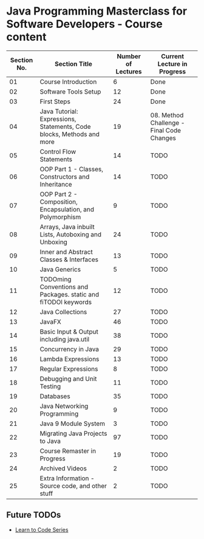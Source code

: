 # Java Programming Masterclass for Software Developers - Course content

| Section No. | Section Title                                                         | Number of Lectures | Current Lecture in Progress               |
| ----------- | --------------------------------------------------------------------- | ------------------ | ----------------------------------------- |
| 01          | Course Introduction                                                   | 6                  | Done                                      |
| 02          | Software Tools Setup                                                  | 12                 | Done                                      |
| 03          | First Steps                                                           | 24                 | Done                                      |
| 04          | Java Tutorial: Expressions, Statements, Code blocks, Methods and more | 19                 | 08. Method Challenge - Final Code Changes |
| 05          | Control Flow Statements                                               | 14                 | TODO                                      |
| 06          | OOP Part 1 - Classes, Constructors and Inheritance                    | 14                 | TODO                                      |
| 07          | OOP Part 2 - Composition, Encapsulation, and Polymorphism             | 9                  | TODO                                      |
| 08          | Arrays, Java inbuilt Lists, Autoboxing and Unboxing                   | 24                 | TODO                                      |
| 09          | Inner and Abstract Classes & Interfaces                               | 13                 | TODO                                      |
| 10          | Java Generics                                                         | 5                  | TODO                                      |
| 11          | TODOming Conventions and Packages. static and fiTODOl keywords        | 12                 | TODO                                      |
| 12          | Java Collections                                                      | 27                 | TODO                                      |
| 13          | JavaFX                                                                | 46                 | TODO                                      |
| 14          | Basic Input & Output including java.util                              | 38                 | TODO                                      |
| 15          | Concurrency in Java                                                   | 29                 | TODO                                      |
| 16          | Lambda Expressions                                                    | 13                 | TODO                                      |
| 17          | Regular Expressions                                                   | 8                  | TODO                                      |
| 18          | Debugging and Unit Testing                                            | 11                 | TODO                                      |
| 19          | Databases                                                             | 35                 | TODO                                      |
| 20          | Java Networking Programming                                           | 9                  | TODO                                      |
| 21          | Java 9 Module System                                                  | 3                  | TODO                                      |
| 22          | Migrating Java Projects to Java                                       | 97                 | TODO                                      |
| 23          | Course Remaster in Progress                                           | 19                 | TODO                                      |
| 24          | Archived Videos                                                       | 2                  | TODO                                      |
| 25          | Extra Information - Source code, and other stuff                      | 2                  | TODO                                      |

## Future TODOs

- [Learn to Code Series](https://www.youtube.com/playlist?list=PLXtTjtWmQhg0N08o_oSaAantmQAu-1Xad)
